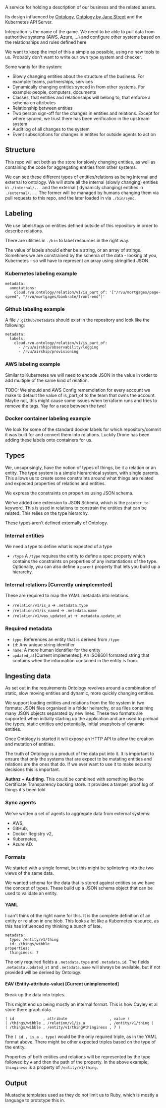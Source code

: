 
A service for holding a description of our business and the related assets.

Its design influenced by [Ontology](https://en.wikipedia.org/wiki/Ontology_(information_science)),
[Ontology by Jane Street](https://www.janestreet.com/tech-talks/a-language-oriented-system-design/)
and the Kubernetes API Server.

Integration is the name of the game. We need to be able to pull data from authoritive systems (AWS,
Azure, ...) and configure other systems based on the relationships and rules defined here.

We want to keep the impl of this a simple as possible, using no new tools to us. Probably don't want to write our own type system and checker.

Some wants for the system:
  - Slowly changing entities about the structure of the business. For example: teams, partnerships,
    services
  - Dynamically changing entities synced in from other systems. For example: people, computers,
    documents
  - Classes, that entities and relationships will belong to, that enforce a schema on attributes
  - Relationship between entities
  - Two person sign-off for the changes in entities and relations. Except for where synced, we trust
    there has been verification in the upstream system
  - Audit log of all changes to the system
  - Event subscriptions for changes in entites for outside agents to act on

## Structure

This repo will act both as the store for slowly changing entities, as well as containing the code
for aggregating entities from other systems.

We can see these different types of entities/relations as being internal and external to ontology.
We will store all the internal (slowly changing) entities in `./internal/...` and the external (
dynamicly changing) entities in `./external/...`. The former will be managed by humans changing
them via pull requests to this repo, and the later loaded in via `./bin/sync`.

## Labeling

We use labels/tags on entities defined outside of this repository in order to describe
relations.

There are utilities in `./bin` to label resources in the right way.

The value of labels should either be a string, or an array of strings. Sometimes we are
constrained by the schema of the data - looking at you, Kubernetes - so will have to represent
an array using stringified JSON.

### Kubernetes labeling example

```
metadata:
  annotations:
    cloud.rvu.ontology/relation/v1/is_part_of: '["/rvu/mortgages/page-speed", "/rvu/mortgages/bankrate/front-end"]'
```

### Github labeling example

A file `/.github/metadata` should exist in the repository and look like the following:

```
metadata:
  labels:
    cloud.rvu.ontology/relation/v1/is_part_of:
      - /rvu/airship/observability/logging
      - /rvu/airship/provisioning
```

### AWS labeling example

Similar to Kubernetes we will need to encode JSON in the value in order to add multiple of the same kind
of relation.

TODO: We should and AWS Config rememdiation for every account we make to default the value of is_part_of to
the team that owns the account. Maybe not, this might cause some issues when terraform runs and tries to remove the tags. Yay for a race between the two!


### Docker container labeling example

We look for some of the standard docker labels for which repository/commit it was built for and convert
them into relations. Luckily Drone has been adding these labels onto containers for us.

## Types

We, unsuprisingly, have the notion of types of things, be it a relation or an entity. The type system is a
simple hierarchical system, with single parents. This allows us to create some constraints around what
things are related and expected properties of relations and entities.

We express the constraints on properties using JSON schema.

We've added one extension to JSON Schema, which is the `pointer_to` keyword. This is used in relations
to constrain the entities that can be related. This relies on the type hierarchy.

These types aren't defined externally of Ontology.

### Internal entities

We need a type to define what is expected of a type

  - `/type`
    A `/type` requires the entity to define a spec property which contains the constraints on properties
    of any instantiations of the type. Optionally, you can also define a `parent` property that lets you
    build up a hierarchy.

### Internal relations [Currently unimplemnted]

These are required to map the YAML metadata into relations.

  - `/relation/v1/is_a` -> `.metadata.type`
  - `/relation/v1/is_named` -> `.metedata.name`
  - `/relation/v1/was_updated_at` -> `.metadata.update_at`

### Required metadata

  - `type`: References an entity that is derived from `/type`
  - `id`: Any unique string identifier
  - `name`: A more human identifier for the entity
  - `updated_at`[Current implemented]: An ISO8601 formated string that contains when the information
    contained in the entity is from.

## Ingesting data

As set out in the requirements Ontology revolves around a combination of static, slow moving entities and
dynamic, more quickly changing entities.

We support loading entities and relations from the file system in two formats: JSON files organised in a
folder heirarchy, or as files containing many JSON objects separated by new lines. These two formats are
supported when initially starting up the application and are used to preload the types, static entities and
potentially, initial snapshots of dynamic entities.

Once Ontology is started it will expose an HTTP API to allow the creation and mutation of entities.

The truth of Ontology is a product of the data put into it. It is important to ensure that only the systems
that are expect to be mutating entities and relations are the ones that do. If we ever want to use it to
make security decisions this is important.

**Authnz + Auditing**. This could be combined with something like the Certificate Transparency backing store.
It provides a tamper proof log of things it's been told

### Sync agents

We've written a set of agents to aggregate data from external systems:
  - AWS,
  - GitHub,
  - Docker Registry v2,
  - Kubernetes,
  - Azure AD.

### Formats

We started with a single format, but this might be splintering into the two views of the same data.

We wanted schema for the data that is stored against entities so we have the concept of types. These build up
a JSON schema object that can be used to validate an entity.

#### YAML

I can't think of the right name for this. It is the complete definition of an entity or relation in one blob.
This looks a lot like a Kubernetes resource, as this has influenced my thinking a bunch of late.

```
metadata:
  type: /entity/v1/thing
  id: /things/wibble
properties:
  thinginess: 7
```

The only required fields a `.metadata.type` and `.metadata.id`. The fields `.metadata.updated_at` and
`.metadata.name` will always be available, but if not provided will be derived by Ontology.


#### EAV (Entity-attribute-value) [Current unimplemented]

Break up the data into triples.

This might end up being mostly an internal format. This is how Cayley et al store there graph data.

```
( id             , attribute                   , value )
( /things/wibble , /relation/v1/is_a           , /entity/v1/thing )
( /things/wibble , /entity/v1/thing#thinginess , 7 )
```

The `( id , is_a , type)` would be the only required triple, as in the YAML format above. There
might be other expected triples based on the type of the entity.

Properties of both entities and relations will be represented by the type followed by `#` and then
the path of the property. In the above example, `thinginess` is a property of `/entity/v1/thing`.

## Output

Mustache templates used as they do not limit us to Ruby, which is mostly a language to prototype this in.

